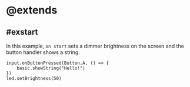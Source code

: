 # @extends

## #exstart

In this example, ``on start`` sets a dimmer brightness on the screen and the button handler shows a string.

```blocks
input.onButtonPressed(Button.A, () => {
    basic.showString("Hello!")
})
led.setBrightness(50)
```
